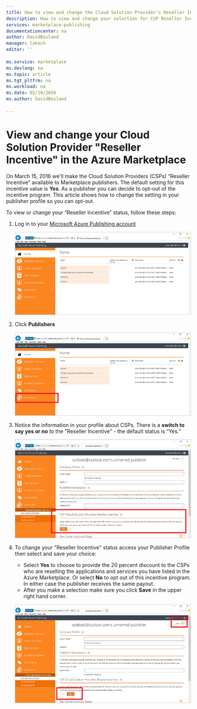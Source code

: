 ```yaml
---
title: How to view and change the Cloud Solution Provider's Reseller Incentive | Microsoft Azure
description: How to view and change your selection for CSP Reseller Incentive
services: marketplace-publishing
documentationcenter: na
author: DavidBosland
manager: lakoch
editor: ''

ms.service: marketplace
ms.devlang: na
ms.topic: article
ms.tgt_pltfrm: na
ms.workload: na
ms.date: 02/10/2016
ms.author: DavidBosland

---
```

# View and change your Cloud Solution Provider "Reseller Incentive" in the Azure Marketplace
On March 15, 2016 we'll make the Cloud Solution Providers (CSPs) “Reseller Incentive” available to Marketplace publishers.  The default setting for this incentive value is **Yes**.  As a publisher you can decide to opt-out of the incentive program.  This article shows how to change the setting in your publisher profile so you can opt-out.

To view or change your “Reseller Incentive” status, follow these steps:

1. Log in to your [Microsoft Azure Publishing account](https://publish.windowsazure.com/workspace)
   
   ![Profile landing screen][1]
2. Click **Publishers**
   
   ![Profile landing screen - publishers link][2]
3. Notice the information in your profile about CSPs.  There is a **switch to say yes or no** to the "Reseller Incentive" - the default status is “Yes.”
   
   ![Profile - Publishers][3]
4. To change your "Reseller Incentive" status access your Publisher Profile then select and save your choice:
   
   * Select **Yes** to choose to provide the 20 percent discount to the CSPs who are reselling the applications and services you have listed in the Azure Marketplace.  Or select **No** to opt out of this incentive program.  In either case the publisher receives the same payout.
   * After you make a selection make sure you click **Save** in the upper right hand corner.
   
   ![Profile - Publishers - change boxes][4]

[1]: ./media/marketplace-publishing-csp-incentive/profile-stock.png
[2]: ./media/marketplace-publishing-csp-incentive/profile-boxes.png
[3]: ./media/marketplace-publishing-csp-incentive/profile-publishers-boxes.png
[4]: ./media/marketplace-publishing-csp-incentive/profile-publishers-change-boxes.png

